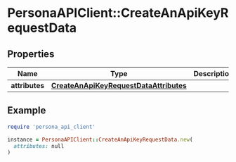 # PersonaAPIClient::CreateAnApiKeyRequestData

## Properties

| Name | Type | Description | Notes |
| ---- | ---- | ----------- | ----- |
| **attributes** | [**CreateAnApiKeyRequestDataAttributes**](CreateAnApiKeyRequestDataAttributes.md) |  | [optional] |

## Example

```ruby
require 'persona_api_client'

instance = PersonaAPIClient::CreateAnApiKeyRequestData.new(
  attributes: null
)
```

